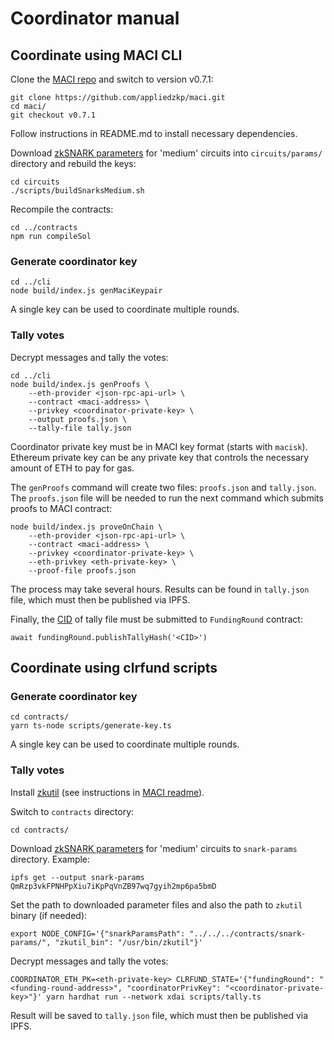 # Coordinator manual

## Coordinate using MACI CLI

Clone the [MACI repo](https://github.com/appliedzkp/maci/) and switch to version v0.7.1:

```
git clone https://github.com/appliedzkp/maci.git
cd maci/
git checkout v0.7.1
```

Follow instructions in README.md to install necessary dependencies.

Download [zkSNARK parameters](https://gateway.pinata.cloud/ipfs/QmRzp3vkFPNHPpXiu7iKpPqVnZB97wq7gyih2mp6pa5bmD) for 'medium' circuits into `circuits/params/` directory and rebuild the keys:

```
cd circuits
./scripts/buildSnarksMedium.sh
```

Recompile the contracts:

```
cd ../contracts
npm run compileSol
```

### Generate coordinator key

```
cd ../cli
node build/index.js genMaciKeypair
```

A single key can be used to coordinate multiple rounds.

### Tally votes

Decrypt messages and tally the votes:

```
cd ../cli
node build/index.js genProofs \
    --eth-provider <json-rpc-api-url> \
    --contract <maci-address> \
    --privkey <coordinator-private-key> \
    --output proofs.json \
    --tally-file tally.json
```

Coordinator private key must be in MACI key format (starts with `macisk`).
Ethereum private key can be any private key that controls the necessary amount of ETH to pay for gas.

The `genProofs` command will create two files: `proofs.json` and `tally.json`. The `proofs.json` file will be needed to run the next command which submits proofs to MACI contract:

```
node build/index.js proveOnChain \
    --eth-provider <json-rpc-api-url> \
    --contract <maci-address> \
    --privkey <coordinator-private-key> \
    --eth-privkey <eth-private-key> \
    --proof-file proofs.json
```

The process may take several hours. Results can be found in `tally.json` file, which must then be published via IPFS.

Finally, the [CID](https://ipfs.io/ipns/docs.ipfs.io/concepts/content-addressing/) of tally file must be submitted to `FundingRound` contract:

```
await fundingRound.publishTallyHash('<CID>')
```

## Coordinate using clrfund scripts

### Generate coordinator key

```
cd contracts/
yarn ts-node scripts/generate-key.ts
```

A single key can be used to coordinate multiple rounds.

### Tally votes

Install [zkutil](https://github.com/poma/zkutil) (see instructions in [MACI readme](https://github.com/appliedzkp/maci#get-started)).

Switch to `contracts` directory:

```
cd contracts/
```

Download [zkSNARK parameters](https://gateway.pinata.cloud/ipfs/QmRzp3vkFPNHPpXiu7iKpPqVnZB97wq7gyih2mp6pa5bmD) for 'medium' circuits to `snark-params` directory. Example:

```
ipfs get --output snark-params QmRzp3vkFPNHPpXiu7iKpPqVnZB97wq7gyih2mp6pa5bmD
```

Set the path to downloaded parameter files and also the path to `zkutil` binary (if needed):

```
export NODE_CONFIG='{"snarkParamsPath": "../../../contracts/snark-params/", "zkutil_bin": "/usr/bin/zkutil"}'
```

Decrypt messages and tally the votes:

```
COORDINATOR_ETH_PK=<eth-private-key> CLRFUND_STATE='{"fundingRound": "<funding-round-address>", "coordinatorPrivKey": "<coordinator-private-key>"}' yarn hardhat run --network xdai scripts/tally.ts
```

Result will be saved to `tally.json` file, which must then be published via IPFS.
